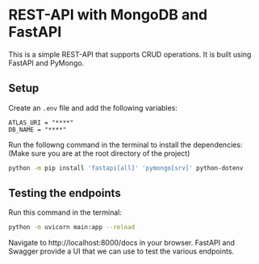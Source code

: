 # REST-API with MongoDB and FastAPI

This is a simple REST-API that supports CRUD operations. It is built using FastAPI and PyMongo.

## Setup

Create an `.env` file and add the following variables:

```
ATLAS_URI = "****"
DB_NAME = "****"
```

Run the followng command in the terminal to install the dependencies:
(Make sure you are at the root directory of the project)

```bash
python -m pip install 'fastapi[all]' 'pymongo[srv]' python-dotenv
```

## Testing the endpoints

Run this command in the terminal:

```bash
python -m uvicorn main:app --reload
```

Navigate to  http://localhost:8000/docs in your browser. FastAPI and Swagger provide a UI that we can use to test the various endpoints.